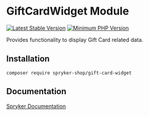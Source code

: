 # GiftCardWidget Module
[![Latest Stable Version](https://poser.pugx.org/spryker-shop/gift-card-widget/v/stable.svg)](https://packagist.org/packages/spryker-shop/gift-card-widget)
[![Minimum PHP Version](https://img.shields.io/badge/php-%3E%3D%207.4-8892BF.svg)](https://php.net/)

Provides functionality to display Gift Card related data.

## Installation

```
composer require spryker-shop/gift-card-widget
```

## Documentation

[Spryker Documentation](https://docs.spryker.com)
